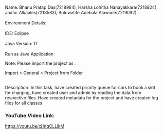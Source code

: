 <br>Name: Bhanu Pratap Das(7218984), Harsha Lohitha Nanayakkara(7218924), Jaafar Alkaales(7218583), Boluwatife Adebola Alawode(7219092)</br>
<br>Environment Details:</br>
<br>IDE: Eclipse</br>
<br>Java Version: 17</br>
<br>Run as Java Application</br>
<p>Note: Please import the project as :

Import > General > Project from Folder</p>
<br>Description: In this task, have created priority queue for cars to book a slot for charging, have created user and admin by reading the data from respective files. Have created metadata for the project and have created log files for all classes</br>

<H3>YouTube Video Link:</H3>

<a>https://youtu.be/cj1nqOLLikM</a>

